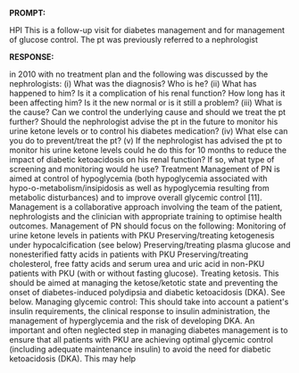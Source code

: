 **PROMPT:**

HPI This is a follow-up visit for diabetes management and for management of glucose control. The pt was previously referred to a nephrologist

**RESPONSE:**

  in 2010 with no treatment plan and the following was discussed by the nephrologists: (i) What was the diagnosis? Who is he? (ii) What has happened to him? Is it a complication of his renal function? How long has it been affecting him? Is it the new normal or is it still a problem? (iii) What is the cause? Can we control the underlying cause and should we treat the pt further? Should the nephrologist advise the pt in the future to monitor his urine ketone levels or to control his diabetes medication? (iv) What else can you do to prevent/treat the pt? (v) If the nephrologist has advised the pt to monitor his urine ketone levels could he do this for 10 months to reduce the impact of diabetic ketoacidosis on his renal function? If so, what type of screening and monitoring would he use?  Treatment  Management of PN is aimed at control of hypoglycemia (both hypoglycemia associated with hypo-o-metabolism/insipidosis as well as hypoglycemia resulting from metabolic disturbances) and to improve overall glycemic control [11]. Management is a collaborative approach involving the team of the patient, nephrologists and the clinician with appropriate training to optimise health outcomes.  Management of PN should focus on the following:  Monitoring of urine ketone levels in patients with PKU  Preserving/treating ketogenesis under hypocalcification (see below)  Preserving/treating plasma glucose and nonesterified fatty acids in patients with PKU  Preserving/treating cholesterol, free fatty acids and serum urea and uric acid in non-PKU patients with PKU (with or without fasting glucose).  Treating ketosis. This should be aimed at managing the ketose/ketotic state and preventing the onset of diabetes-induced polydipsia and diabetic ketoacidosis (DKA). See below.  Managing glycemic control: This should take into account a patient's insulin requirements, the clinical response to insulin administration, the management of hyperglycemia and the risk of developing DKA. An important and often neglected step in managing diabetes management is to ensure that all patients with PKU are achieving optimal glycemic control (including adequate maintenance insulin) to avoid the need for diabetic ketoacidosis (DKA). This may help